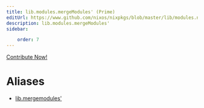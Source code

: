 ```yaml
---
title: lib.modules.mergeModules' (Prime)
editUrl: https://www.github.com/nixos/nixpkgs/blob/master/lib/modules.nix#L547C19
description: lib.modules.mergeModules'
sidebar:

    order: 7
---
```


<a href="https://www.github.com/nixos/nixpkgs/blob/master/lib/modules.nix#L547C19">Contribute Now!</a>


# Aliases

- [lib.mergemodules'](/nix-doc-comments/reference/lib/lib-mergemodules' (prime))


